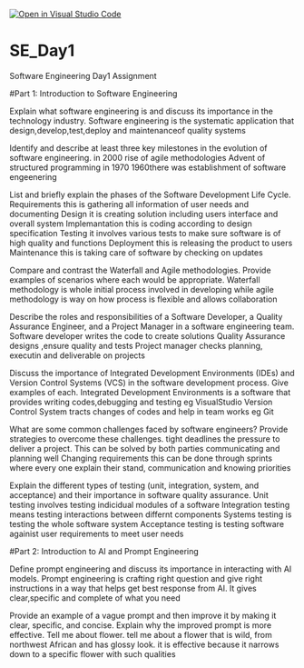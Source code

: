 [![Open in Visual Studio Code](https://classroom.github.com/assets/open-in-vscode-2e0aaae1b6195c2367325f4f02e2d04e9abb55f0b24a779b69b11b9e10269abc.svg)](https://classroom.github.com/online_ide?assignment_repo_id=15565991&assignment_repo_type=AssignmentRepo)
# SE_Day1
Software Engineering Day1 Assignment

#Part 1: Introduction to Software Engineering

Explain what software engineering is and discuss its importance in the technology industry.
Software engineering is the systematic application that design,develop,test,deploy and maintenanceof quality systems

Identify and describe at least three key milestones in the evolution of software engineering.
in 2000 rise of agile methodologies
Advent of structured programming in 1970
1960there was establishment of software engeenering

List and briefly explain the phases of the Software Development Life Cycle.
Requirements this is gathering all information of user needs and documenting
Design it is creating solution including users interface and overall system
Implemantation this is coding according to design specification
Testing it involves various tests to make sure software is of high quality and functions
Deployment this is releasing the product to users
Maintenance this is taking care of software by checking on updates


Compare and contrast the Waterfall and Agile methodologies. Provide examples of scenarios where each would be appropriate.
Waterfall methodology is whole initial process involved in developing while agile methodology is way on how process is flexible and allows collaboration

Describe the roles and responsibilities of a Software Developer, a Quality Assurance Engineer, and a Project Manager in a software engineering team.
Software developer writes the code to create solutions
Quality Assurance designs ,ensure quality and tests
Project manager checks planning, executin and deliverable on projects

Discuss the importance of Integrated Development Environments (IDEs) and Version Control Systems (VCS) in the software development process. Give examples of each.
Integrated Development Environments is a software that provides writing codes,debugging and testing eg VisualStudio
Version Control System tracts changes of codes and help in team works eg Git

What are some common challenges faced by software engineers? Provide strategies to overcome these challenges.
tight deadlines the pressure to deliver a project. This can be solved by both parties communicating and planning well
Changing requirements this can be done through sprints where every one explain their stand, communication and knowing priorities

Explain the different types of testing (unit, integration, system, and acceptance) and their importance in software quality assurance.
Unit testing involves testing indicidual modules of a software
Integration testing means testing interactions between differnt components
Systems testing is testing the whole software system
Acceptance testing is testing software againist user requirements to meet user needs

#Part 2: Introduction to AI and Prompt Engineering


Define prompt engineering and discuss its importance in interacting with AI models.
Prompt engineering is crafting right question and give right instructions in a way that helps get best response from AI.
It gives clear,specific and complete of what you need

Provide an example of a vague prompt and then improve it by making it clear, specific, and concise. Explain why the improved prompt is more effective.
Tell me about flower. tell me about a flower that is wild, from northwest African and has glossy look. it is effective because it narrows down to a specific flower with such qualities 
